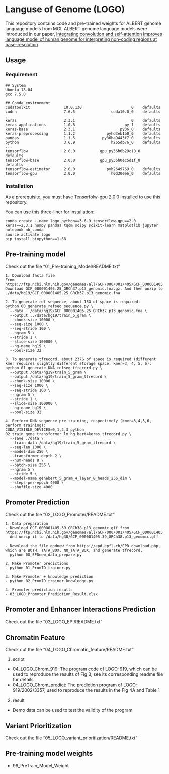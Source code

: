 # Languse of Genome (LOGO)

This repository contains code and pre-trained weights for ALBERT genome language models from MGI, ALBERT genome language models were introduced in our paper, [Integrating convolution and self-attention improves language model of human genome for interpreting non-coding regions at base-resolution](https://www.biorxiv.org/content/10.1101/2021.09.06.459087v1)



## Usage

### Requirement

```
## System
Ubuntu 18.04
gcc 7.5.0

## Conda environment
cudatoolkit               10.0.130                      0    defaults
cudnn                     7.6.5                cuda10.0_0    defaults
...
keras                     2.3.1                         0    defaults
keras-applications        1.0.8                      py_1    defaults
keras-base                2.3.1                    py36_0    defaults
keras-preprocessing       1.1.2              pyhd3eb1b0_0    defaults
pandas                    1.1.5            py36ha9443f7_0    defaults
python                    3.6.9                h265db76_0    defaults
...
tensorflow                2.0.0           gpu_py36h6b29c10_0    defaults
tensorflow-base           2.0.0           gpu_py36h0ec5d1f_0    defaults
tensorflow-estimator      2.0.0              pyh2649769_0    defaults
tensorflow-gpu            2.0.0                h0d30ee6_0    defaults

```



### Installation

As a prerequisite, you must have Tensorfolw-gpu 2.0.0 installed to use this repository.

You can use this three-liner for installation:

```shell
conda create --name logo python==3.6.9 tensorflow-gpu==2.0 keras==2.3.1 numpy pandas tqdm scipy scikit-learn matplotlib jupyter notebook nb_conda
source activate logo
pip install biopython==1.68
```



## Pre-training model

Check out the file “01_Pre-training_Model/README.txt”

```shell
1. Download fasta file
From https://ftp.ncbi.nlm.nih.gov/genomes/all/GCF/000/001/405/GCF_000001405.25_GRCh37.p13/ Download GCF_000001405.25_GRCh37.p13_genomic.fna.gz. And then unzip to ./data/hg19/GCF_000001405.25_GRCh37.p13_genomic.fna

2. To generate ref sequence, about 15G of space is required:
python 00_generate_refseq_sequence.py \
  --data ../data/hg19/GCF_000001405.25_GRCh37.p13_genomic.fna \
  --output ../data/hg19/train_5_gram \
  --chunk-size 10000 \
  --seq-size 1000 \
  --seq-stride 100 \
  --ngram 5 \
  --stride 1 \
  --slice-size 100000 \
  --hg-name hg19 \
  --pool-size 32

3. To generate tfrecord, about 237G of space is required (different kmer requires slightly different storage space, kmer=3, 4, 5, 6):
python 01_generate_DNA_refseq_tfrecord.py \
  --output /data/hg19/train_5_gram \
  --output /data/hg19/train_5_gram_tfrecord \
  --chunk-size 10000 \
  --seq-size 1000 \
  --seq-stride 100 \
  --ngram 5 \
  --stride 1 \
  --slice-size 100000 \
  --hg-name hg19 \
  --pool-size 32

4. Perform DNA sequence pre-training, respectively (kmer=3,4,5,6, perform training):
CUDA_VISIBLE_DEVICES=0,1,2,3 python 02_train_gene_transformer_lm_hg_bert4keras_tfrecord.py \
  --save ./data \
  --train-data /data/hg19/train_5_gram_tfrecord \
  --seq-len 1000 \
  --model-dim 256 \
  --transformer-depth 2 \
  --num-heads 8 \
  --batch-size 256 \
  --ngram 5 \
  --stride 5 \
  --model-name genebert_5_gram_4_layer_8_heads_256_dim \
  --steps-per-epoch 4000 \
  --shuffle-size 4000
```



## Promoter Prediction

Check out the file “02_LOGO_Promoter/README.txt”

```shell
1. Data preparation
- Download GCF_000001405.39_GRCh38.p13_genomic.gff from https://ftp.ncbi.nlm.nih.gov/genomes/all/GCF/000/001/405/GCF_000001405.39_GRCh38.p13/GCF_000001405.39_GRCh38.p13_genomic.gff.gz
  And unzip it to /data/hg38/GCF_000001405.39_GRCh38.p13_genomic.gff

- Download the file epdnew from https://epd.epfl.ch/EPD_download.php, which are BOTH, TATA_BOX, NO_TATA_BOX, and generate tfrecord,
  python 00_EPDnew_data_prepare.py

2. Make Promoter predictions
- python 01_PromID_trainer.py

3. Make Promoter + knowledge prediction
- python 02_PromID_trainer_knowledge.py

4. Promoter prediction results
- 03_LOGO_Promoter_Prediction_Result.xlsx
```



## Promoter and Enhancer Interactions Prediction

Check out the file “03_LOGO_EPI/README.txt”



## Chromatin Feature

Check out the file “04_LOGO_Chromatin_feature/README.txt”

1. script

* 04_LOGO_Chrom_919: The program code of LOGO-919, which can be used to reproduce the results of Fig 3, see its corresponding readme file for details
* 04_LOGO_Chrom_predict: The prediction program of LOGO-919/2002/3357, used to reproduce the results  in the Fig 4A and Table 1

2. result

* Demo data can be used to test the validity of the program 



## Variant Prioritization

Check out the file “05_LOGO_variant_prioritization/README.txt”



## Pre-training model weights

- 99_PreTrain_Model_Weight

